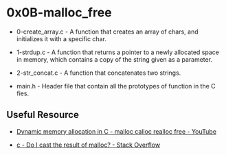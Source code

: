 # 0x0B-malloc_free

* 0-create_array.c - A function that creates an array of chars, and initializes it with a specific char.

* 1-strdup.c - A function that returns a pointer to a newly allocated space in memory, which contains a copy of the string given as a parameter.

* 2-str_concat.c - A function that concatenates two strings.

* main.h - Header file that contain all the prototypes of function in the C fies.

## Useful Resource
* [Dynamic memory allocation in C - malloc calloc realloc free - YouTube](https://www.youtube.com/watch?v=xDVC3wKjS64)

* [c - Do I cast the result of malloc? - Stack Overflow](https://stackoverflow.com/questions/605845/do-i-cast-the-result-of-malloc)
